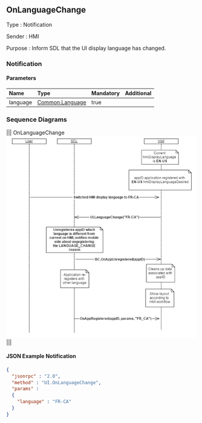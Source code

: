 ## OnLanguageChange

Type
: Notification

Sender
: HMI

Purpose
: Inform SDL that the UI display language has changed.

### Notification

#### Parameters

|Name|Type|Mandatory|Additional|
|:---|:---|:--------|:---------|
|language|[Common.Language](../../common/enums/index.md#language)|true||

### Sequence Diagrams
|||
OnLanguageChange
![OnLanguageChange](./assets/OnLanguageChange.png)
|||

#### JSON Example Notification
```json
{
  "jsonrpc" : "2.0",
  "method" : "UI.OnLanguageChange",
  "params" :
  {
    "language" : "FR-CA"
  }
}
```
